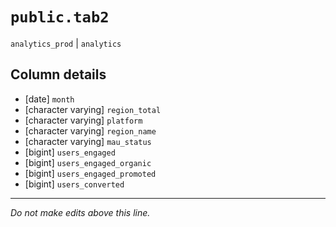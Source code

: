 # `public.tab2`
`analytics_prod` | `analytics`

## Column details
* [date]      `month`
* [character varying] `region_total`
* [character varying] `platform`
* [character varying] `region_name`
* [character varying] `mau_status`
* [bigint]    `users_engaged`
* [bigint]    `users_engaged_organic`
* [bigint]    `users_engaged_promoted`
* [bigint]    `users_converted`

-------------------------------------------------------------------------------
*Do not make edits above this line.*
